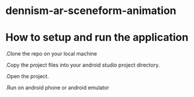 # dennism-ar-sceneform-animation

# How to setup and run the application
 
.Clone the repo on your local machine

.Copy the project files into your android studio project directory.

.Open the project.

.Run on android phone or android emulator
